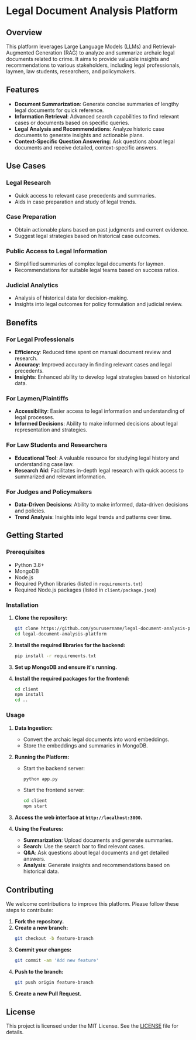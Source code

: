 # Legal Document Analysis Platform

## Overview
This platform leverages Large Language Models (LLMs) and Retrieval-Augmented Generation (RAG) to analyze and summarize archaic legal documents related to crime. It aims to provide valuable insights and recommendations to various stakeholders, including legal professionals, laymen, law students, researchers, and policymakers.

## Features
- **Document Summarization**: Generate concise summaries of lengthy legal documents for quick reference.
- **Information Retrieval**: Advanced search capabilities to find relevant cases or documents based on specific queries.
- **Legal Analysis and Recommendations**: Analyze historic case documents to generate insights and actionable plans.
- **Context-Specific Question Answering**: Ask questions about legal documents and receive detailed, context-specific answers.

## Use Cases
### Legal Research
- Quick access to relevant case precedents and summaries.
- Aids in case preparation and study of legal trends.

### Case Preparation
- Obtain actionable plans based on past judgments and current evidence.
- Suggest legal strategies based on historical case outcomes.

### Public Access to Legal Information
- Simplified summaries of complex legal documents for laymen.
- Recommendations for suitable legal teams based on success ratios.

### Judicial Analytics
- Analysis of historical data for decision-making.
- Insights into legal outcomes for policy formulation and judicial review.

## Benefits
### For Legal Professionals
- **Efficiency**: Reduced time spent on manual document review and research.
- **Accuracy**: Improved accuracy in finding relevant cases and legal precedents.
- **Insights**: Enhanced ability to develop legal strategies based on historical data.

### For Laymen/Plaintiffs
- **Accessibility**: Easier access to legal information and understanding of legal processes.
- **Informed Decisions**: Ability to make informed decisions about legal representation and strategies.

### For Law Students and Researchers
- **Educational Tool**: A valuable resource for studying legal history and understanding case law.
- **Research Aid**: Facilitates in-depth legal research with quick access to summarized and relevant information.

### For Judges and Policymakers
- **Data-Driven Decisions**: Ability to make informed, data-driven decisions and policies.
- **Trend Analysis**: Insights into legal trends and patterns over time.

## Getting Started

### Prerequisites
- Python 3.8+
- MongoDB
- Node.js
- Required Python libraries (listed in `requirements.txt`)
- Required Node.js packages (listed in `client/package.json`)

### Installation

1. **Clone the repository:**
    ```sh
    git clone https://github.com/yourusername/legal-document-analysis-platform.git
    cd legal-document-analysis-platform
    ```

2. **Install the required libraries for the backend:**
    ```sh
    pip install -r requirements.txt
    ```

3. **Set up MongoDB and ensure it's running.**

4. **Install the required packages for the frontend:**
    ```sh
    cd client
    npm install
    cd ..
    ```

### Usage

1. **Data Ingestion:**
    - Convert the archaic legal documents into word embeddings.
    - Store the embeddings and summaries in MongoDB.

2. **Running the Platform:**
    - Start the backend server:
        ```sh
        python app.py
        ```
    - Start the frontend server:
        ```sh
        cd client
        npm start
        ```

3. **Access the web interface at `http://localhost:3000`.**

4. **Using the Features:**
    - **Summarization**: Upload documents and generate summaries.
    - **Search**: Use the search bar to find relevant cases.
    - **Q&A**: Ask questions about legal documents and get detailed answers.
    - **Analysis**: Generate insights and recommendations based on historical data.

## Contributing

We welcome contributions to improve this platform. Please follow these steps to contribute:

1. **Fork the repository.**
2. **Create a new branch:**
    ```sh
    git checkout -b feature-branch
    ```
3. **Commit your changes:**
    ```sh
    git commit -am 'Add new feature'
    ```
4. **Push to the branch:**
    ```sh
    git push origin feature-branch
    ```
5. **Create a new Pull Request.**

## License

This project is licensed under the MIT License. See the [LICENSE](LICENSE) file for details.
